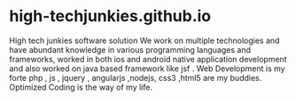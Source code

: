 # high-techjunkies.github.io
High tech junkies software solution 
We work on multiple technologies and have abundant knowledge in various programming languages and frameworks, worked in both ios and android native application development and also worked on java based framework like jsf . Web Development is my forte  php , js , jquery , angularjs ,nodejs, css3 ,html5 are my buddies. Optimized Coding is the way of my life.

